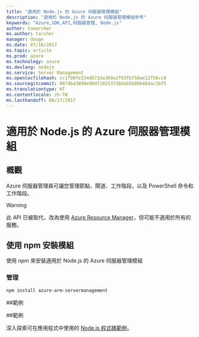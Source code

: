 ```yaml
---
title: "適用於 Node.js 的 Azure 伺服器管理模組"
description: "適用於 Node.js 的 Azure 伺服器管理模組參考"
keywords: "Azure,SDK,API,伺服器管理, Node.js"
author: tomarcher
ms.author: tarcher
manager: douge
ms.date: 07/18/2017
ms.topic: article
ms.prod: azure
ms.technology: azure
ms.devlang: nodejs
ms.service: Server Management
ms.openlocfilehash: cc1f90fe334d572da369a2f93fb750ae12756cc8
ms.sourcegitcommit: 9974b43899e98df10253738dab5b09b484ac1bf5
ms.translationtype: HT
ms.contentlocale: zh-TW
ms.lasthandoff: 08/17/2017
---
```

# <a name="azure-server-management-modules-for-nodejs"></a>適用於 Node.js 的 Azure 伺服器管理模組

## <a name="overview"></a>概觀

Azure 伺服器管理員可讓您管理節點、閘道、工作階段，以及 PowerShell 命令和工作階段。

> [!WARNING]
> 此 API 已被取代，改為使用 [Azure Resource Manager](/nodejs/api/overview/azure/resources)，但可能不適用於所有的服務。

## <a name="install-the-module-with-npm"></a>使用 npm 安裝模組

使用 npm 來安裝適用於 Node.js 的 Azure 伺服器管理模組

### <a name="management"></a>管理

```bash
npm install azure-arm-servermanagement
```

##<a name="example"></a>範例

##<a name="samples"></a>範例

深入探索可在應用程式中使用的 [Node.js 程式碼範例](https://azure.microsoft.com/resources/samples/?platform=nodejs)。